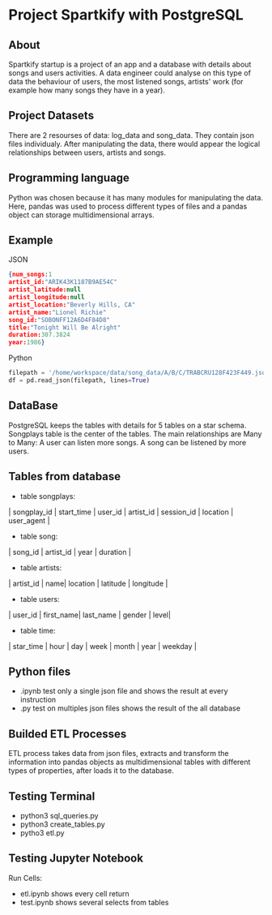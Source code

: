 # Project Spartkify with PostgreSQL

## About
Spartkify startup is a project of an app and a database with details about songs and users activities.
A data engineer could analyse on this type of data the behaviour of users, the most listened songs, artists' work
(for example how many songs they have in a year).

## Project Datasets
There are 2 resourses of data: log_data and song_data. They contain json files individualy. 
After manipulating the data, there would appear the logical relationships between users, artists and songs.

## Programming language
Python was chosen because it has many modules for manipulating the data. 
Here, pandas was used to process different types of files and a pandas object can storage multidimensional arrays.

## Example
JSON
```json
{num_songs:1
artist_id:"ARIK43K1187B9AE54C"
artist_latitude:null
artist_longitude:null
artist_location:"Beverly Hills, CA"
artist_name:"Lionel Richie"
song_id:"SOBONFF12A6D4F84D8"
title:"Tonight Will Be Alright"
duration:307.3824
year:1986}
``` 

Python
```python
filepath = '/home/workspace/data/song_data/A/B/C/TRABCRU128F423F449.json'
df = pd.read_json(filepath, lines=True) 
```

## DataBase
PostgreSQL keeps the tables with details for 5 tables on a star schema.
Songplays table is the center of the tables.
The main relationships are Many to Many:
A user can listen more songs. A song can be listened by more users.

## Tables from database
- table songplays:

 | songplay_id | start_time | user_id | artist_id | session_id | location | user_agent |
 
- table song:

 | song_id | artist_id | year | duration |
 
- table artists:

 | artist_id | name| location | latitude | longitude |
 
- table users:

 | user_id | first_name| last_name | gender | level|
 
- table time:
 
 | star_time | hour | day | week | month | year | weekday |

## Python files
- .ipynb test only a single json file and shows the result at every instruction
- .py test on multiples json files shows the result of the all database

## Builded ETL Processes 
ETL process takes data from json files, extracts and transform the information into pandas objects 
as multidimensional tables with different types of properties, after loads it to the database. 

## Testing Terminal
- python3 sql_queries.py
- python3 create_tables.py
- pytho3 etl.py
 
## Testing Jupyter Notebook
Run Cells:
- etl.ipynb shows every cell return
- test.ipynb shows several selects from tables
